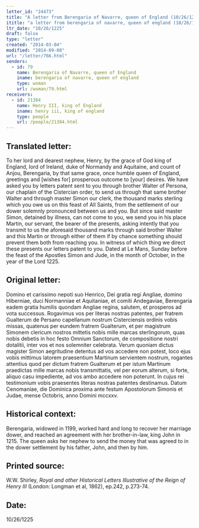 ```yaml
---
letter_id: "24473"
title: "A letter from Berengaria of Navarre, queen of England (10/26/1225)"
ititle: "a letter from berengaria of navarre, queen of england (10/26/1225)"
ltr_date: "10/26/1225"
draft: false
type: "letter"
created: "2014-03-04"
modified: "2014-09-08"
url: "/letter/766.html"
senders:
  - id: 79
    name: Berengaria of Navarre, queen of England
    iname: berengaria of navarre, queen of england
    type: woman
    url: /woman/79.html
receivers:
  - id: 21384
    name: Henry III, king of England
    iname: henry iii, king of england
    type: people
    url: /people/21384.html
---
```

<h2> Translated letter:</h2>To her lord and dearest nephew, Henry, by the grace of God king of England, lord of Ireland, duke of Normandy and Aquitaine, and count of Anjou, Berengaria, by that same grace, once humble queen of England, greetings and [wishes for] prosperous outcome to [your] desires.
We have asked you by letters patent sent to you through brother Walter of Persona, our chaplain of the Cistercian order, to send us through that same brother Walter and through master Simon our clerk, the thousand marks sterling which you owe us on this feast of All Saints, from the settlement of our dower solemnly pronounced between us and you.  But since said master Simon, detained by illness, can not come to you, we send you in his place Martin, our servant, the bearer of the presents, asking intently that you transmit to us the aforesaid thousand marks through said brother Walter and this Martin or through either of them if by chance something should prevent them both from reaching you.
In witness of which thing we direct these presents our letters patent to you.  Dated at Le Mans, Sunday before the feast of the Apostles Simon and Jude, in the month of October, in the year of the Lord 1225.
<h2 class="mt-4"> Original letter:</h2>Domino et carissimo nepoti suo Henrico, Dei gratia regi Angliae, domino Hiberniae, duci Normanniae et Aquitaniae, et comiti Andegaviae, Berengaria eadem gratia humilis quondam Angliae regina, salutem, et prosperos ad vota successus.
Rogavimus vos per literas nostras patentes, per fratrem Gualterum de Persano capellanum nostrum Cisterciensis ordinis vobis missas, quatenus per eundem fratrem Gualterum, et per magistrum Simonem clericum nostros mittetis nobis mille marcas sterlingorum, quas nobis debetis in hoc festo Omnium Sanctorum, de compositione nostri dotalitii, inter vos et nos solemniter celebrata.  Verum quoniam dictus magister Simon aegritudine detentus ad vos accedere non potest, loco ejus vobis mittimus latorem praesentium Martinum servientem nostrum, rogantes attentius quod per dictum fratrem Gualterum et per istum Martinum praedictas mille marcas nobis transmittatis, vel per eorum alterum, si forte, aliquo casu impediente, ad vos ambo accedere non poterunt.  In cujus rei testimonium vobis praesentes literas nostras patentes destinamus.
Datum Cenomaniae, die Dominica proxima ante festum Apostolorum Simonis et Judae, mense Octobris, anno Domini mccxxv.
<h2 class="mt-4"> Historical context:</h2>Berengaria, widowed in 1199, worked hard and long to recover her marriage dower, and reached an agreement with her brother-in-law, king John in 1215.  The queen asks her nephew to send the money that was agreed to in the dower settlement by his father, John, and then by him.
<h2 class="mt-4"> Printed source:</h2><p>W.W. Shirley, <em>Royal and other Historical Letters Illustrative of the Reign of Henry III</em> (London: Longman et al, 1862), ep.242, p.273-74.</p><h2 class="mt-4"> Date:</h2>10/26/1225